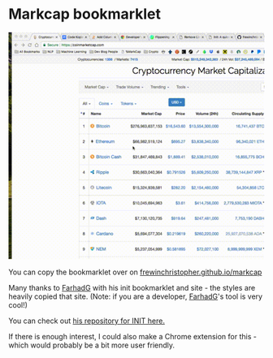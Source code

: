 # Markcap bookmarklet

![Showing what the bookmarklet does on coinmarketcap.com](out.gif)

You can copy the bookmarklet over on [frewinchristopher.github.io/markcap](frewinchristopher.github.io/markcap)

Many thanks to [FarhadG](https://github.com/FarhadG) with his init bookmarklet and site - the styles are heavily copied that site. (Note: if you are a developer, [FarhadG](https://github.com/FarhadG)'s tool is very cool!)

You can check out [his repository for INIT here.](https://github.com/FarhadG/init)

If there is enough interest, I could also make a Chrome extension for this - which would probably be a bit more user friendly.
